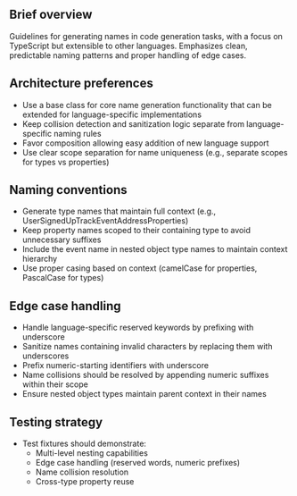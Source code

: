 ## Brief overview

Guidelines for generating names in code generation tasks, with a focus on TypeScript but extensible to other languages. Emphasizes clean, predictable naming patterns and proper handling of edge cases.

## Architecture preferences

- Use a base class for core name generation functionality that can be extended for language-specific implementations
- Keep collision detection and sanitization logic separate from language-specific naming rules
- Favor composition allowing easy addition of new language support
- Use clear scope separation for name uniqueness (e.g., separate scopes for types vs properties)

## Naming conventions

- Generate type names that maintain full context (e.g., UserSignedUpTrackEventAddressProperties)
- Keep property names scoped to their containing type to avoid unnecessary suffixes
- Include the event name in nested object type names to maintain context hierarchy
- Use proper casing based on context (camelCase for properties, PascalCase for types)

## Edge case handling

- Handle language-specific reserved keywords by prefixing with underscore
- Sanitize names containing invalid characters by replacing them with underscores
- Prefix numeric-starting identifiers with underscore
- Name collisions should be resolved by appending numeric suffixes within their scope
- Ensure nested object types maintain parent context in their names

## Testing strategy

- Test fixtures should demonstrate:
  - Multi-level nesting capabilities
  - Edge case handling (reserved words, numeric prefixes)
  - Name collision resolution
  - Cross-type property reuse
